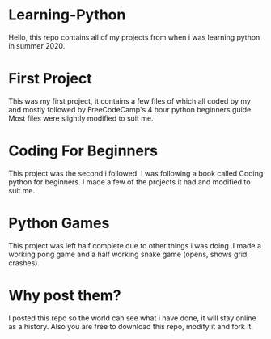 # Learning-Python

Hello, this repo contains all of my projects from when i was learning python in summer 2020.

# First Project

This was my first project, it contains a few files of which all coded by my and mostly followed by FreeCodeCamp's 4 hour python beginners guide. Most files were slightly modified to suit me.

# Coding For Beginners

This project was the second i followed. I was following a book called Coding python for beginners. I made a few of the projects it had and modified to suit me.

# Python Games

This project was left half complete due to other things i was doing. I made a working pong game and a half working snake game (opens, shows grid, crashes).

# Why post them?

I posted this repo so the world can see what i have done, it will stay online as a history. Also you are free to download this repo, modify it and fork it.
